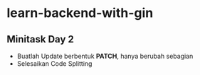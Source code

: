 # learn-backend-with-gin

## Minitask Day 2

- Buatlah Update berbentuk **PATCH**, hanya berubah sebagian
- Selesaikan Code Splitting
